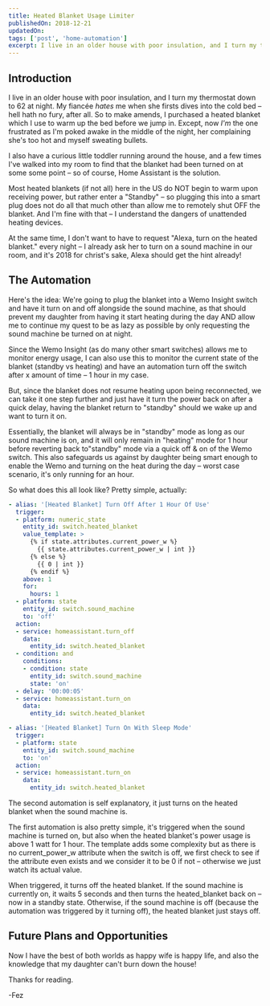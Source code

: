 ```yaml
---
title: Heated Blanket Usage Limiter
publishedOn: 2018-12-21
updatedOn:
tags: ['post', 'home-automation']
excerpt: I live in an older house with poor insulation, and I turn my thermostat down to 62 at night. Using Home Assistant and a smart plug, I created an automation to limit how long our heated blanket stays on.
---
```


## Introduction

I live in an older house with poor insulation, and I turn my thermostat down to 62 at night. My fiancée *hates* me when she firsts dives into the cold bed – hell hath no fury, after all. So to make amends, I purchased a heated blanket which I use to warm up the bed before we jump in. Except, now *I'm* the one frustrated as I'm poked awake in the middle of the night, her complaining she's too hot and myself sweating bullets.

I also have a curious little toddler running around the house, and a few times I've walked into my room to find that the blanket had been turned on at some some point – so of course, Home Assistant is the solution.

Most heated blankets (if not all) here in the US do NOT begin to warm upon receiving power, but rather enter a "Standby" – so plugging this into a smart plug does not do all that much other than allow me to remotely shut OFF the blanket. And I'm fine with that – I understand the dangers of unattended heating devices.

At the same time, I don't want to have to request "Alexa, turn on the heated blanket." every night – I already ask her to turn on a sound machine in our room, and it's 2018 for christ's sake, Alexa should get the hint already!

## The Automation

Here's the idea: We're going to plug the blanket into a Wemo Insight switch and have it turn on and off alongside the sound machine, as that should prevent my daughter from having it start heating during the day AND allow me to continue my quest to be as lazy as possible by only requesting the sound machine be turned on at night.

Since the Wemo Insight (as do many other smart switches) allows me to monitor energy usage, I can also use this to monitor the current state of the blanket (standby vs heating) and have an automation turn off the switch after x amount of time – 1 hour in my case.

But, since the blanket does not resume heating upon being reconnected, we can take it one step further and just have it turn the power back on after a quick delay, having the blanket return to "standby" should we wake up and want to turn it on.

Essentially, the blanket will always be in "standby" mode as long as our sound machine is on, and it will only remain in "heating" mode for 1 hour before reverting back to"standby" mode via a quick off & on of the Wemo switch. This also safeguards us against by daughter being smart enough to enable the Wemo and turning on the heat during the day – worst case scenario, it's only running for an hour.

So what does this all look like? Pretty simple, actually:

```yaml
- alias: '[Heated Blanket] Turn Off After 1 Hour Of Use'
  trigger:
  - platform: numeric_state
    entity_id: switch.heated_blanket
    value_template: >
      {% if state.attributes.current_power_w %}
        {{ state.attributes.current_power_w | int }}
      {% else %}
        {{ 0 | int }}
      {% endif %}
    above: 1
    for:
      hours: 1
  - platform: state
    entity_id: switch.sound_machine
    to: 'off'
  action:
  - service: homeassistant.turn_off
    data:
      entity_id: switch.heated_blanket
  - condition: and
    conditions:
    - condition: state
      entity_id: switch.sound_machine
      state: 'on'
  - delay: '00:00:05'
  - service: homeassistant.turn_on
    data:
      entity_id: switch.heated_blanket

- alias: '[Heated Blanket] Turn On With Sleep Mode'
  trigger:
  - platform: state
    entity_id: switch.sound_machine
    to: 'on'
  action:
  - service: homeassistant.turn_on
    data:
      entity_id: switch.heated_blanket
```


The second automation is self explanatory, it just turns on the heated blanket when the sound machine is.

The first automation is also pretty simple, it's triggered when the sound machine is turned on, but also when the heated blanket's power usage is above 1 watt for 1 hour. The template adds some complexity but as there is no current_power_w attribute when the switch is off, we first check to see if the attribute even exists and we consider it to be 0 if not – otherwise we just watch its actual value.

When triggered, it turns off the heated blanket. If the sound machine is currently on, it waits 5 seconds and then turns the heated_blanket back on – now in a standby state. Otherwise, if the sound machine is off (because the automation was triggered by it turning off), the heated blanket just stays off.

## Future Plans and Opportunities

Now I have the best of both worlds as happy wife is happy life, and also the knowledge that my daughter can't burn down the house!

Thanks for reading.

-Fez